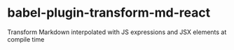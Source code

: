# babel-plugin-transform-md-react
Transform Markdown interpolated with JS expressions and JSX elements at compile time
